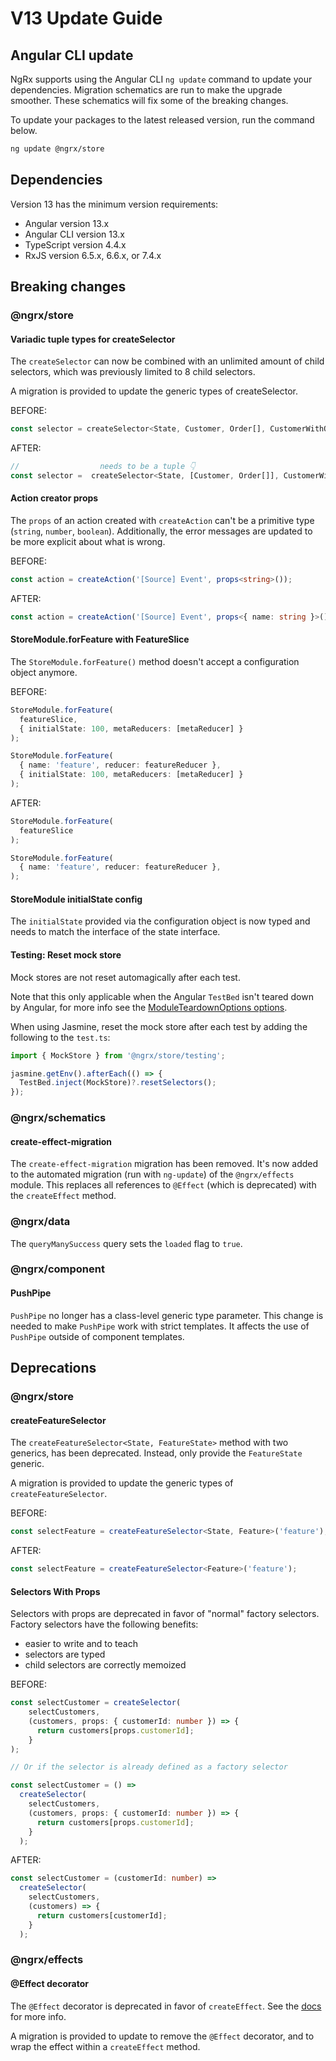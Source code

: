 # V13 Update Guide

## Angular CLI update

NgRx supports using the Angular CLI `ng update` command to update your dependencies. Migration schematics are run to make the upgrade smoother. These schematics will fix some of the breaking changes.

To update your packages to the latest released version, run the command below.

```sh
ng update @ngrx/store
```

## Dependencies

Version 13 has the minimum version requirements:

- Angular version 13.x
- Angular CLI version 13.x
- TypeScript version 4.4.x
- RxJS version 6.5.x, 6.6.x, or 7.4.x

## Breaking changes

### @ngrx/store

#### Variadic tuple types for createSelector

The `createSelector` can now be combined with an unlimited amount of child selectors, which was previously limited to 8 child selectors.

<div class="alert is-helpful">

A migration is provided to update the generic types of createSelector.

</div>

BEFORE:

```ts
const selector = createSelector<State, Customer, Order[], CustomerWithOrder>
```

AFTER:

```ts
//                  needs to be a tuple 👇
const selector =  createSelector<State, [Customer, Order[]], CustomerWithOrder>
```

#### Action creator props

The `props` of an action created with `createAction` can't be a primitive type (`string`, `number`, `boolean`).
Additionally, the error messages are updated to be more explicit about what is wrong.

BEFORE:

```ts
const action = createAction('[Source] Event', props<string>());
```

AFTER:

```ts
const action = createAction('[Source] Event', props<{ name: string }>());
```

#### StoreModule.forFeature with FeatureSlice

The `StoreModule.forFeature()` method doesn't accept a configuration object anymore.

BEFORE:

```ts
StoreModule.forFeature(
  featureSlice,
  { initialState: 100, metaReducers: [metaReducer] }
);

StoreModule.forFeature(
  { name: 'feature', reducer: featureReducer },
  { initialState: 100, metaReducers: [metaReducer] }
);
```

AFTER:

```ts
StoreModule.forFeature(
  featureSlice
);

StoreModule.forFeature(
  { name: 'feature', reducer: featureReducer },
);
```

#### StoreModule initialState config

The `initialState` provided via the configuration object is now typed and needs to match the interface of the state interface.

#### Testing: Reset mock store

Mock stores are not reset automagically after each test. 

Note that this only applicable when the Angular `TestBed` isn't teared down by Angular, for more info see the [ModuleTeardownOptions options](https://angular.io/api/core/testing/ModuleTeardownOptions).

When using Jasmine, reset the mock store after each test by adding the following to the `test.ts`:

```ts
import { MockStore } from '@ngrx/store/testing';

jasmine.getEnv().afterEach(() => {
  TestBed.inject(MockStore)?.resetSelectors();
});
```

### @ngrx/schematics

#### create-effect-migration

The `create-effect-migration` migration has been removed.
It's now added to the automated migration (run with `ng-update`) of the `@ngrx/effects` module.
This replaces all references to `@Effect` (which is deprecated) with the `createEffect` method.

### @ngrx/data

The `queryManySuccess` query sets the `loaded` flag to `true`.


### @ngrx/component

#### PushPipe

`PushPipe` no longer has a class-level generic type parameter.
This change is needed to make `PushPipe` work with strict templates.
It affects the use of `PushPipe` outside of component templates.


## Deprecations

### @ngrx/store

#### createFeatureSelector

The `createFeatureSelector<State, FeatureState>` method with two generics, has been deprecated.
Instead, only provide the `FeatureState` generic.

<div class="alert is-helpful">

A migration is provided to update the generic types of `createFeatureSelector`.

</div>

BEFORE:

```ts
const selectFeature = createFeatureSelector<State, Feature>('feature');
```

AFTER:

```ts
const selectFeature = createFeatureSelector<Feature>('feature');
```

#### Selectors With Props

Selectors with props are deprecated in favor of "normal" factory selectors.
Factory selectors have the following benefits:

- easier to write and to teach
- selectors are typed
- child selectors are correctly memoized

BEFORE:

```ts
const selectCustomer = createSelector(
    selectCustomers,
    (customers, props: { customerId: number }) => {
      return customers[props.customerId];
    }
);

// Or if the selector is already defined as a factory selector

const selectCustomer = () =>
  createSelector(
    selectCustomers,
    (customers, props: { customerId: number }) => {
      return customers[props.customerId];
    }
  );
```

AFTER:

```ts
const selectCustomer = (customerId: number) =>
  createSelector(
    selectCustomers,
    (customers) => {
      return customers[customerId];
    }
  );
```


### @ngrx/effects

#### @Effect decorator

The `@Effect` decorator is deprecated in favor of `createEffect`.
See the [docs](/guide/effects#writing-effects) for more info.

<div class="alert is-helpful">

A migration is provided to update to remove the `@Effect` decorator, and to wrap the effect within a `createEffect` method.

</div>
